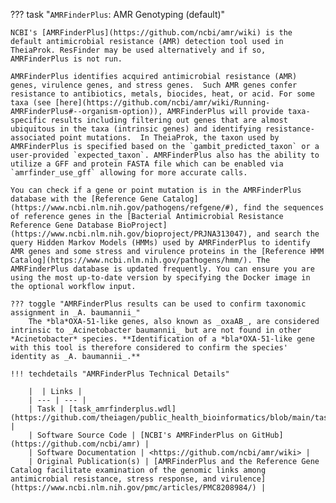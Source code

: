 ??? task "`AMRFinderPlus`: AMR Genotyping (default)"

    NCBI's [AMRFinderPlus](https://github.com/ncbi/amr/wiki) is the default antimicrobial resistance (AMR) detection tool used in TheiaProk. ResFinder may be used alternatively and if so, AMRFinderPlus is not run. 

    AMRFinderPlus identifies acquired antimicrobial resistance (AMR) genes, virulence genes, and stress genes.  Such AMR genes confer resistance to antibiotics, metals, biocides, heat, or acid. For some taxa (see [here](https://github.com/ncbi/amr/wiki/Running-AMRFinderPlus#--organism-option)), AMRFinderPlus will provide taxa-specific results including filtering out genes that are almost ubiquitous in the taxa (intrinsic genes) and identifying resistance-associated point mutations.  In TheiaProk, the taxon used by AMRFinderPlus is specified based on the `gambit_predicted_taxon` or a user-provided `expected_taxon`. AMRFinderPlus also has the ability to utilize a GFF and protein FASTA file which can be enabled via `amrfinder_use_gff` allowing for more accurate calls.

    You can check if a gene or point mutation is in the AMRFinderPlus database with the [Reference Gene Catalog](https://www.ncbi.nlm.nih.gov/pathogens/refgene/#), find the sequences of reference genes in the [Bacterial Antimicrobial Resistance Reference Gene Database BioProject](https://www.ncbi.nlm.nih.gov/bioproject/PRJNA313047), and search the query Hidden Markov Models (HMMs) used by AMRFinderPlus to identify AMR genes and some stress and virulence proteins in the [Reference HMM Catalog](https://www.ncbi.nlm.nih.gov/pathogens/hmm/). The AMRFinderPlus database is updated frequently. You can ensure you are using the most up-to-date version by specifying the Docker image in the optional workflow input.

    ??? toggle "AMRFinderPlus results can be used to confirm taxonomic assignment in _A. baumannii_"
        The *bla*OXA-51-like genes, also known as _oxaAB_, are considered intrinsic to _Acinetobacter baumannii_ but are not found in other *Acinetobacter* species. **Identification of a *bla*OXA-51-like gene with this tool is therefore considered to confirm the species' identity as _A. baumannii_.**

    !!! techdetails "AMRFinderPlus Technical Details"
        
        |  | Links |
        | --- | --- |
        | Task | [task_amrfinderplus.wdl](https://github.com/theiagen/public_health_bioinformatics/blob/main/tasks/gene_typing/drug_resistance/task_amrfinderplus.wdl) |
        | Software Source Code | [NCBI's AMRFinderPlus on GitHub](https://github.com/ncbi/amr) |
        | Software Documentation | <https://github.com/ncbi/amr/wiki> |
        | Original Publication(s) | [AMRFinderPlus and the Reference Gene Catalog facilitate examination of the genomic links among antimicrobial resistance, stress response, and virulence](https://www.ncbi.nlm.nih.gov/pmc/articles/PMC8208984/) |
